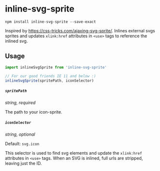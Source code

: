 # inline-svg-sprite

```
npm install inline-svg-sprite --save-exact
```

Inspired by https://css-tricks.com/ajaxing-svg-sprite/. Inlines external svgs sprites and updates `xlink:href` attributes in `<use>` tags to reference the inlined svg. 

## Usage
```js
import inlineSvgSprite from 'inline-svg-sprite'

// For our good friends IE 11 and below :)
inlineSvgSprite(spritePath, iconSelector)
```

##### `spritePath` 
_string, required_

The path to your icon-sprite.

##### `iconSelector` 
_string, optional_ 

Default: `svg.icon`

This selector is used to find svg elements and update the `xlink:href` attributes in `<use>` tags. When an SVG is inlined, full urls are stripped, leaving just the ID.



